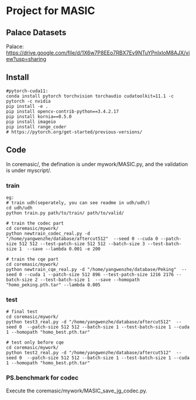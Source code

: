 # Project for MASIC

## Palace Datasets
Palace: https://drive.google.com/file/d/1X6w7P8EEo7RBX7Ev9NTuYPnIxIoM8AJX/view?usp=sharing

## Install
```
#pytorch-cuda11:
conda install pytorch torchvision torchaudio cudatoolkit=11.1 -c pytorch -c nvidia
pip install -e . 
pip install opencv-contrib-python==3.4.2.17 
pip install kornia==0.5.0
pip install imageio
pip install range_coder
# https://pytorch.org/get-started/previous-versions/
```

## Code
In coremasic/, the defination is under mywork/MASIC.py, and the validation is under myscript/.

### train
```
eg:
# train udh(seperately, you can see readme in udh/udh/)
cd udh/udh
python train.py path/to/train/ path/to/valid/

# train the codec part
cd coremasic/mywork/
python newtrain_codec_real.py -d "/home/yangwenzhe/database/aftercut512"  --seed 0 --cuda 0 --patch-size 512 512 --test-patch-size 512 512 --batch-size 3 --test-batch-size 1  --save --lambda 0.001 -e 200

# train the cqe part
cd coremasic/mywork/
python newtrain_cqe_real.py -d "/home/yangwenzhe/database/Peking"  --seed 0 --cuda 1 --patch-size 512 896 --test-patch-size 1216 2176 --batch-size 2 --test-batch-size 1  --save --homopath "homo_peking.pth.tar" --lambda 0.005

```

### test
```
# final test
cd coremasic/mywork/
python test3_real.py -d "/home/yangwenzhe/database/aftercut512"  --seed 0  --patch-size 512 512 --batch-size 1 --test-batch-size 1 --cuda 1 --homopath "homo_best.pth.tar"

# test only before cqe
cd coremasic/mywork/
python test2_real.py -d "/home/yangwenzhe/database/aftercut512"  --seed 0  --patch-size 512 512 --batch-size 1 --test-batch-size 1 --cuda 1 --homopath "homo_best.pth.tar"

```

### PS.benchmark for codec
Execute the coremasic/mywork/MASIC_save_jg_codec.py.


